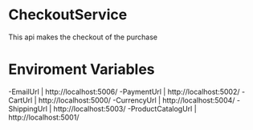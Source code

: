 # CheckoutService
This api makes the checkout of the purchase

# Enviroment Variables

-EmailUrl | http://localhost:5006/
-PaymentUrl | http://localhost:5002/
-CartUrl | http://localhost:5000/
-CurrencyUrl | http://localhost:5004/
-ShippingUrl | http://localhost:5003/
-ProductCatalogUrl | http://localhost:5001/
